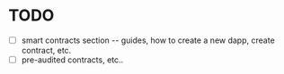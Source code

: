 TODO
====

- [ ] smart contracts section -- guides, how to create a new dapp, create contract, etc.
- [ ] pre-audited contracts, etc..
